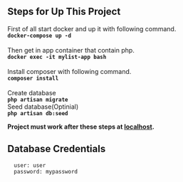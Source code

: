 
## Steps for Up This Project 
First of all start docker and up it with following command.<br />
**```docker-compose up -d```** <br /><br />
Then get in app container that contain php.<br />
**```docker exec -it mylist-app bash```**<br /><br />
Install composer with following command.<br />
**```composer install```**<br /><br />
Create database<br />
**```php artisan migrate```**<br />
Seed database(Optinial) <br />
**```php artisan db:seed ```**<br />

**Project must work after these steps at [localhost](https://localhost:90/).**

## Database Credentials

      user: user
      password: mypassword